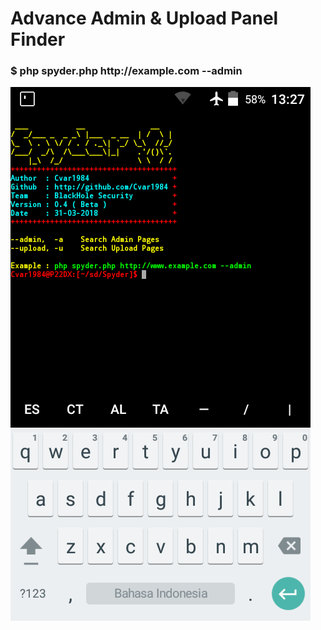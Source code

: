 <h1>Advance Admin & Upload Panel Finder</h1>
<h3>$ php spyder.php http://example.com --admin</h3>
<img src=".images/spy.png" />